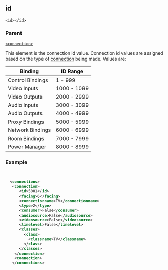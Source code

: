 ## id

`<id></id>`


### Parent

[`<connection>`][1]


This element is the connection id value. Connection id values are assigned based on the type of [connection][2] being made. Values are:

| Binding | ID Range |
| --- | --- |
| Control Bindings | 1 - 999 |
| Video Inputs | 1000 - 1099 |
| Video Outputs | 2000 - 2999 |
| Audio Inputs | 3000 - 3099 |
| Audio Outputs | 4000 - 4999 |
| Proxy Bindings | 5000 - 5999 |
| Network Bindings |  6000 - 6999 |
| Room Bindings | 7000 - 7999 |
| Power Manager | 8000 - 8999 |


### Example

```xml


  <connections>
   <connection>
      <id>5001</id>
      <facing>6</facing>
      <connectionname>TV</connectionname>
      <type>2</type>
      <consumer>False</consumer>
      <audiosource>False</audiosource>
      <videosource>False</videosource>
      <linelevel>False</linelevel>
      <classes>
        <class>
          <classname>TV</classname>
        </class>
      </classes>
    </connection>
    <connection>
   </connections>
```

[1]:	https://snap-one.github.io/docs-driverworks-xml/#connection
[2]:	https://snap-one.github.io/docs-driverworks-fundamentals/#connections